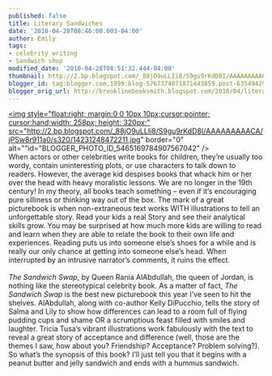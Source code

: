 ```yaml
---
published: false
title: Literary Sandwiches
date: '2010-04-28T08:46:00.003-04:00'
author: Emily
tags:
- celebrity writing
- Sandwich shop
modified_date: '2010-04-28T08:51:32.444-04:00'
thumbnail: http://2.bp.blogspot.com/_88jO9uLLIi8/S9gu9rKdD8I/AAAAAAAAACA/jPSw8r911a0/s72-c/14231248472211.jpg
blogger_id: tag:blogger.com,1999:blog-5767374071871443859.post-6354942998493669766
blogger_orig_url: http://brooklinebooksmith.blogspot.com/2010/04/literary-sandwiches.html
---
```


<a onblur="try {parent.deselectBloggerImageGracefully();} catch(e) {}" href="http://2.bp.blogspot.com/_88jO9uLLIi8/S9gu9rKdD8I/AAAAAAAAACA/jPSw8r911a0/s1600/14231248472211.jpg"><img style="float:right; margin:0 0 10px 10px;cursor:pointer; cursor:hand;width: 258px; height: 320px;" src="http://2.bp.blogspot.com/_88jO9uLLIi8/S9gu9rKdD8I/AAAAAAAAACA/jPSw8r911a0/s320/14231248472211.jpg" border="0" alt=""id="BLOGGER_PHOTO_ID_5465169784907567042" /></a><br />When actors or other celebrities write books for children, they’re usually too wordy, contain uninteresting plots, or use characters to talk down to readers.  However, the average kid despises books that whack him or her over the head with heavy moralistic lessons.  We are no longer in the 19th century!  In my theory, all books teach something – even if it’s encouraging pure silliness or thinking way out of the box.  The mark of a great picturebook is when non-extraneous text works WITH illustrations to tell an unforgettable story.  Read your kids a real Story and see their analytical skills grow.  You may be surprised at how much more kids are willing to read and learn when they are able to relate the book to their own life and experiences.  Reading puts us into someone else’s shoes for a while and is really our only chance at getting into someone else’s head.  When interrupted by an intrusive narrator’s comments, it ruins the effect.<br /><br /><span style="font-style:italic;">The Sandwich Swap</span>, by Queen Rania AlAbdullah, the queen of Jordan, is nothing like the stereotypical celebrity book.  As a matter of fact, <span style="font-style:italic;">The Sandwich Swap</span> is the best new picturebook this year I’ve seen to hit the shelves.  AlAbdullah, along with co-author Kelly DiPucchio, tells the story of Salma and Lily to show how differences can lead to a room full of flying pudding cups and shame OR a scrumptious feast filled with smiles and laughter.  Tricia Tusa’s vibrant illustrations work fabulously with the text to reveal a great story of acceptance and difference (well, those are the themes I saw, how about you?  Friendship?  Acceptance?  Problem solving?).  So what’s the synopsis of this book?  I’ll just tell you that it begins with a peanut butter and jelly sandwich and ends with a hummus sandwich.